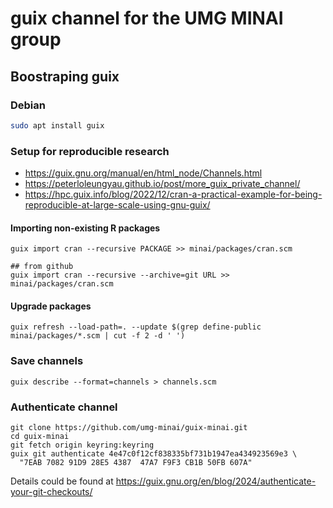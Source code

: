 # guix channel for the UMG MINAI group

## Boostraping guix

### Debian

```bash
sudo apt install guix
```

### Setup for reproducible research

- https://guix.gnu.org/manual/en/html_node/Channels.html
- https://peterloleungyau.github.io/post/more_guix_private_channel/
- https://hpc.guix.info/blog/2022/12/cran-a-practical-example-for-being-reproducible-at-large-scale-using-gnu-guix/

#### Importing non-existing R packages

```
guix import cran --recursive PACKAGE >> minai/packages/cran.scm

## from github
guix import cran --recursive --archive=git URL >> minai/packages/cran.scm
```

#### Upgrade packages

```
guix refresh --load-path=. --update $(grep define-public minai/packages/*.scm | cut -f 2 -d ' ')
```

### Save channels

```
guix describe --format=channels > channels.scm
```

### Authenticate channel

```
git clone https://github.com/umg-minai/guix-minai.git
cd guix-minai
git fetch origin keyring:keyring
guix git authenticate 4e47c0f12cf838335bf731b1947ea434923569e3 \
  "7EAB 7082 91D9 28E5 4387  47A7 F9F3 CB1B 50FB 607A"
```

Details could be found at https://guix.gnu.org/en/blog/2024/authenticate-your-git-checkouts/
